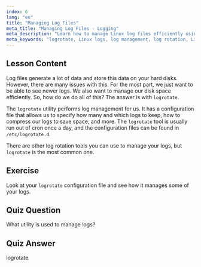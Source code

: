 ```yaml
---
index: 6
lang: "en"
title: "Managing Log Files"
meta_title: "Managing Log Files - Logging"
meta_description: "Learn how to manage Linux log files efficiently using logrotate. Discover log rotation, compression, and configuration to save disk space. Start learning today!"
meta_keywords: "logrotate, Linux logs, log management, log rotation, Linux tutorial, beginner, guide, disk space"
---
```


## Lesson Content

Log files generate a lot of data and store this data on your hard disks. However, there are many issues with this. For the most part, we just want to be able to see newer logs. We also want to manage our disk space efficiently. So, how do we do all of this? The answer is with `logrotate`.

The `logrotate` utility performs log management for us. It has a configuration file that allows us to specify how many and which logs to keep, how to compress our logs to save space, and more. The `logrotate` tool is usually run out of cron once a day, and the configuration files can be found in `/etc/logrotate.d`.

There are other log rotation tools you can use to manage your logs, but `logrotate` is the most common one.

## Exercise

Look at your `logrotate` configuration file and see how it manages some of your logs.

## Quiz Question

What utility is used to manage logs?

## Quiz Answer

logrotate
